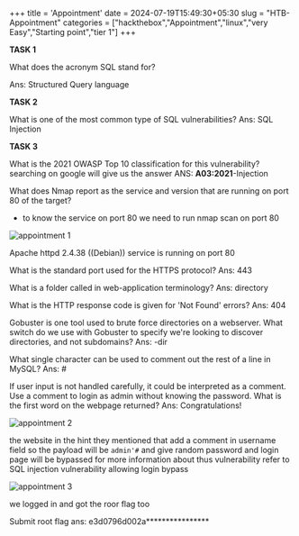+++
title = 'Appointment'
date = 2024-07-19T15:49:30+05:30
slug = "HTB-Appointment"
categories = ["hackthebox","Appointment","linux","very Easy","Starting point","tier 1"]
+++



**TASK 1**

What does the acronym SQL stand for?

Ans: Structured Query language

**TASK 2**

What is one of the most common type of SQL vulnerabilities?
Ans: SQL Injection

**TASK 3**

What is the 2021 OWASP Top 10 classification for this vulnerability?
searching on google will give us the answer
ANS: **A03:2021**-Injection

What does Nmap report as the service and version that are running on port 80 of the target?
- to know the service on port 80 we need to run nmap scan on port 80 

![appointment 1](https://dl.dropbox.com/scl/fi/gkrn445j9c61xfzcz0cm3/Pasted-image-20240531100158.png?rlkey=mtf3ko33w151lqs1qmjmjne4s&st=15j21gwp&dl=0)

Apache httpd 2.4.38 ((Debian)) service is running on port 80 

What is the standard port used for the HTTPS protocol?
Ans: 443

What is a folder called in web-application terminology?
Ans: directory

What is the HTTP response code is given for 'Not Found' errors?
Ans: 404

Gobuster is one tool used to brute force directories on a webserver. What switch do we use with Gobuster to specify we're looking to discover directories, and not subdomains?
Ans: -dir

What single character can be used to comment out the rest of a line in MySQL?
Ans: #

If user input is not handled carefully, it could be interpreted as a comment. Use a comment to login as admin without knowing the password. What is the first word on the webpage returned?
Ans: Congratulations!

![appointment 2](https://dl.dropbox.com/scl/fi/ohptivmouwwpju24e00ek/Pasted-image-20240531100537.png?rlkey=ed4lbe3yyc7x8rxhhrzhythjp&st=fq5m9663&dl=0)

the website
	in the hint they mentioned that add a comment in username field so the payload will be 
	`admin'#` and give random password and login page will be bypassed 
	for more information about thus vulnerability refer to SQL injection vulnerability allowing login bypass

![appointment 3](https://dl.dropbox.com/scl/fi/uqj9wiugv315n708bw57k/Pasted-image-20240531101049.png?rlkey=5y77ng4ng601kqifi2swe8ty9&st=6p1nhj5z&dl=0)

we logged in and got the roor flag too

Submit root flag
ans: e3d0796d002a****************


